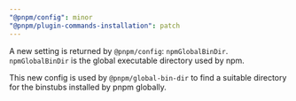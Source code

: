 ```yaml
---
"@pnpm/config": minor
"@pnpm/plugin-commands-installation": patch
---
```


A new setting is returned by `@pnpm/config`: `npmGlobalBinDir`.
`npmGlobalBinDir` is the global executable directory used by npm.

This new config is used by `@pnpm/global-bin-dir` to find a suitable
directory for the binstubs installed by pnpm globally.

